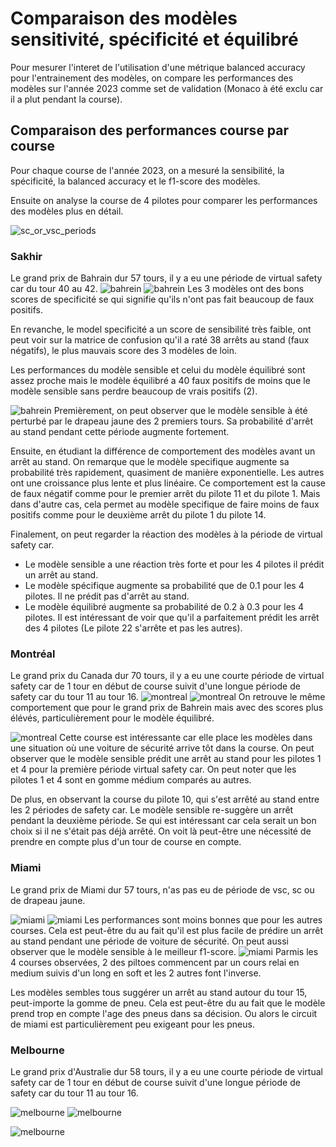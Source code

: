 # Comparaison des modèles sensitivité, spécificité et équilibré

Pour mesurer l'interet de l'utilisation d'une métrique balanced accuracy pour l'entrainement des modèles, on compare les performances des modèles sur l'année 2023 comme set de validation (Monaco à été exclu car il a plut pendant la course).

## Comparaison des performances course par course
Pour chaque course de l'année 2023, on a mesuré la sensibilité, la spécificité, la balanced accuracy et le f1-score des modèles.

Ensuite on analyse la course de 4 pilotes pour comparer les performances des modèles plus en détail.

![sc_or_vsc_periods](figures/sc_or_vsc_periods.svg)
### Sakhir
Le grand prix de Bahrain dur 57 tours, il y a eu une période de virtual safety car du tour 40 au 42.
![bahrein](figures/Sakhir_confusion_matrices.svg)
![bahrein](figures/Sakhir_metrics.svg)
Les 3 modèles ont des bons scores de specificité se qui signifie qu'ils n'ont pas fait beaucoup de faux positifs.

En revanche, le model specificité a un score de sensibilité très faible, ont peut voir sur la matrice de confusion qu'il a raté 38 arrêts au stand (faux négatifs), le plus mauvais score des 3 modèles de loin.

Les performances du modèle sensible et celui du modèle équilibré sont assez proche mais le modèle équilibré a 40 faux positifs de moins que le modèle sensible sans perdre beaucoup de vrais positifs (2).

![bahrein](figures/predictions_6.svg)
Premièrement, on peut observer que le modèle sensible à été perturbé par le drapeau jaune des 2 premiers tours. Sa probabilité d'arrêt au stand pendant cette période augmente fortement.

Ensuite, en étudiant la différence de comportement des modèles avant un arrêt au stand. On remarque que le modèle specifique augmente sa probabilité très rapidement, quasiment de manière exponentielle. Les autres ont une croissance plus lente et plus linéaire. Ce comportement est la cause de faux négatif comme pour le premier arrêt du pilote 11 et du pilote 1. Mais dans d'autre cas, cela permet au modèle specifique de faire moins de faux positifs comme pour le deuxième arrêt du pilote 1 du pilote 14.

Finalement, on peut regarder la réaction des modèles à la période de virtual safety car.
* Le modèle sensible a une réaction très forte et pour les 4 pilotes il prédit un arrêt au stand.
* Le modèle spécifique augmente sa probabilité que de 0.1 pour les 4 pilotes. Il ne prédit pas d'arrêt au stand.
* Le modèle équilibré augmente sa probabilité de 0.2 à 0.3 pour les 4 pilotes. Il est intéressant de voir que qu'il a parfaitement prédit les arrêt des 4 pilotes (Le pilote 22 s'arrête et pas les autres).

### Montréal
Le grand prix du Canada dur 70 tours, il y a eu une courte période de virtual safety car de 1 tour en début de course suivit d'une longue période de safety car du tour 11 au tour 16.
![montreal](figures/Montréal_confusion_matrices.svg)
![montreal](figures/Montréal_metrics.svg)
On retrouve le même comportement que pour le grand prix de Bahrein mais avec des scores plus élévés, particulièrement pour le modèle équilibré.

![montreal](figures/predictions_5.svg)
Cette course est intéressante car elle place les modèles dans une situation où une voiture de sécurité arrive tôt dans la course. On peut observer que le modèle sensible prédit une arrêt au stand pour les pilotes 1 et 4 pour la première période virtual safety car. On peut noter que les pilotes 1 et 4 sont en gomme médium comparés au autres.

De plus, en observant la course du pilote 10, qui s'est arrêté au stand entre les 2 périodes de safety car. Le modèle sensible re-suggère un arrêt pendant la deuxième période. Se qui est intéressant car cela serait un bon choix si il ne s'était pas déjà arrêté. On voit là peut-être une nécessité de prendre en compte plus d'un tour de course en compte.

### Miami
Le grand prix de Miami dur 57 tours, n'as pas eu de période de vsc, sc ou de drapeau jaune.

![miami](figures/Miami_confusion_matrices.svg)
![miami](figures/Miami_metrics.svg)
Les performances sont moins bonnes que pour les autres courses. Cela est peut-être du au fait qu'il est plus facile de prédire un arrêt au stand pendant une période de voiture de sécurité. On peut aussi observer que le modèle sensible à le meilleur f1-score.
![miami](figures/predictions_4.svg)
Parmis les 4 courses observées, 2 des piltoes commencent par un cours relai en medium suivis d'un long en soft et les 2 autres font l'inverse.

Les modèles sembles tous suggérer un arrêt au stand autour du tour 15, peut-importe la gomme de pneu. Cela est peut-être du au fait que le modèle prend trop en compte l'age des pneus dans sa décision. Ou alors le circuit de miami est particulièrement peu exigeant pour les pneus.

### Melbourne
Le grand prix d'Australie dur 58 tours, il y a eu une courte période de virtual safety car de 1 tour en début de course suivit d'une longue période de safety car du tour 11 au tour 16.

![melbourne](figures/Melbourne_confusion_matrices.svg)
![melbourne](figures/Melbourne_metrics.svg)


![melbourne](figures/predictions_3.svg)
